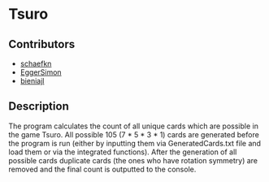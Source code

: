 # Tsuro
## Contributors
- [schaefkn](https://www.github.com/schaefkn)
- [EggerSimon](https://www.github.com/EggerSimon)
- [bieniajl](https://www.github.com/bieniajl)

## Description
The program calculates the count of all unique cards which are possible in the game Tsuro. All possible 105 (7 * 5 * 3 * 1) cards are generated before the program is run (either by inputting them via GeneratedCards.txt file and load them or via the integrated functions). After the generation of all possible cards duplicate cards (the ones who have rotation symmetry) are removed and the final count is outputted to the console.
